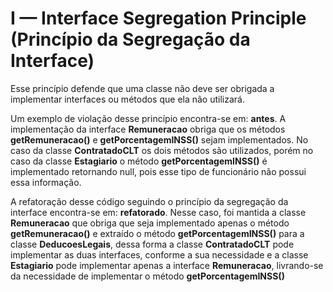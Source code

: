 # I — Interface Segregation Principle (Princípio da Segregação da Interface)
Esse princípio defende que uma classe não deve ser obrigada a implementar
interfaces ou métodos que ela não utilizará.

Um exemplo de violação desse princípio encontra-se em: **antes**.
A implementação da interface **Remuneracao** obriga que os métodos
**getRemuneracao()** e **getPorcentagemINSS()** sejam implementados. No
caso da classe **ContratadoCLT** os dois métodos são utilizados, porém
no caso da classe **Estagiario** o método **getPorcentagemINSS()** é
implementado retornando null, pois esse tipo de funcionário não 
possui essa informação.

A refatoração desse código seguindo o princípio da segregação da
interface encontra-se em: **refatorado**.
Nesse caso, foi mantida a classe **Remuneracao** que obriga que seja
implementado apenas o método **getRemuneracao()** e extraído o método
**getPorcentagemINSS()** para a classe **DeducoesLegais**, dessa forma
a classe **ContratadoCLT** pode implementar as duas interfaces, conforme
a sua necessidade e a classe **Estagiario** pode implementar apenas
a interface **Remuneracao**, livrando-se da necessidade de implementar
o método **getPorcentagemINSS()**